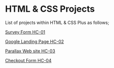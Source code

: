 # HTML & CSS Projects

List of projects within HTML & CSS Plus as follows;

[Survey Form HC-01](./001-survey-form/README.md)

[Google Landing Page HC-02](./002-google-landing-page/README.md)

[Parallax Web site HC-03](./003-parallax-website/README.md)

[Checkout Form HC-04](./004-checkout-form/README.md)
